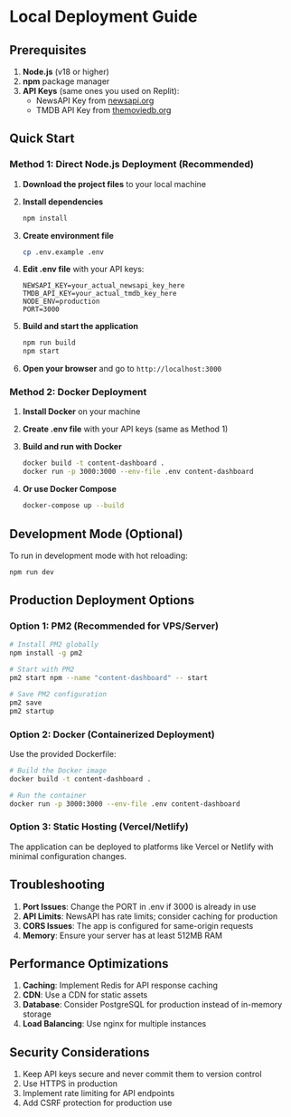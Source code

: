 # Local Deployment Guide

## Prerequisites

1. **Node.js** (v18 or higher)
2. **npm** package manager
3. **API Keys** (same ones you used on Replit):
   - NewsAPI Key from [newsapi.org](https://newsapi.org/register)
   - TMDB API Key from [themoviedb.org](https://www.themoviedb.org/settings/api)

## Quick Start

### Method 1: Direct Node.js Deployment (Recommended)

1. **Download the project files** to your local machine

2. **Install dependencies**
   ```bash
   npm install
   ```

3. **Create environment file**
   ```bash
   cp .env.example .env
   ```

4. **Edit .env file** with your API keys:
   ```
   NEWSAPI_KEY=your_actual_newsapi_key_here
   TMDB_API_KEY=your_actual_tmdb_key_here
   NODE_ENV=production
   PORT=3000
   ```

5. **Build and start the application**
   ```bash
   npm run build
   npm start
   ```

6. **Open your browser** and go to `http://localhost:3000`

### Method 2: Docker Deployment

1. **Install Docker** on your machine

2. **Create .env file** with your API keys (same as Method 1)

3. **Build and run with Docker**
   ```bash
   docker build -t content-dashboard .
   docker run -p 3000:3000 --env-file .env content-dashboard
   ```

4. **Or use Docker Compose**
   ```bash
   docker-compose up --build
   ```

## Development Mode (Optional)
To run in development mode with hot reloading:
```bash
npm run dev
```

## Production Deployment Options

### Option 1: PM2 (Recommended for VPS/Server)
```bash
# Install PM2 globally
npm install -g pm2

# Start with PM2
pm2 start npm --name "content-dashboard" -- start

# Save PM2 configuration
pm2 save
pm2 startup
```

### Option 2: Docker (Containerized Deployment)
Use the provided Dockerfile:
```bash
# Build the Docker image
docker build -t content-dashboard .

# Run the container
docker run -p 3000:3000 --env-file .env content-dashboard
```

### Option 3: Static Hosting (Vercel/Netlify)
The application can be deployed to platforms like Vercel or Netlify with minimal configuration changes.

## Troubleshooting

1. **Port Issues**: Change the PORT in .env if 3000 is already in use
2. **API Limits**: NewsAPI has rate limits; consider caching for production
3. **CORS Issues**: The app is configured for same-origin requests
4. **Memory**: Ensure your server has at least 512MB RAM

## Performance Optimizations

1. **Caching**: Implement Redis for API response caching
2. **CDN**: Use a CDN for static assets
3. **Database**: Consider PostgreSQL for production instead of in-memory storage
4. **Load Balancing**: Use nginx for multiple instances

## Security Considerations

1. Keep API keys secure and never commit them to version control
2. Use HTTPS in production
3. Implement rate limiting for API endpoints
4. Add CSRF protection for production use